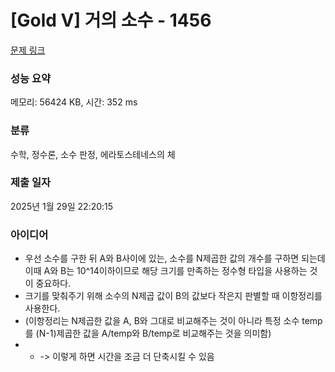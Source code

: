 # [Gold V] 거의 소수 - 1456 

[문제 링크](https://www.acmicpc.net/problem/1456) 

### 성능 요약

메모리: 56424 KB, 시간: 352 ms

### 분류

수학, 정수론, 소수 판정, 에라토스테네스의 체

### 제출 일자

2025년 1월 29일 22:20:15

### 아이디어
* 우선 소수를 구한 뒤 A와 B사이에 있는, 소수를 N제곱한 값의 개수를 구하면 되는데 이때 A와 B는 10^14이하이므로 해당 크기를 만족하는 정수형 타입을 사용하는 것이 중요하다.
* 크기를 맞춰주기 위해 소수의 N제곱 값이 B의 값보다 작은지 판별할 때 이항정리를 사용한다.
* (이항정리는 N제곱한 값을 A, B와 그대로 비교해주는 것이 아니라 특정 소수 temp를 (N-1)제곱한 값을 A/temp와 B/temp로 비교해주는 것을 의미함)
* * -> 이렇게 하면 시간을 조금 더 단축시킬 수 있음
